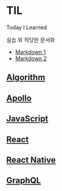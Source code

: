 # TIL

Today I Learned

실습 외 적당한 문서화

- [Markdown 1](https://simhyejin.github.io/2016/06/30/Markdown-syntax/)
- [Markdown 2](https://png93.github.io/markdown-link/#coding%EC%9D%84-%EC%9E%98%ED%95%98%EA%B3%A0-%EC%8B%B6%EC%96%B4%EC%9A%94)

## [Algorithm](https://github.com/changhoi/Algorithm)

## [Apollo](./Apollo)

## [JavaScript](./Javascript)

## [React](#)

## [React Native](./RN)

## [GraphQL](./GraphQL)
